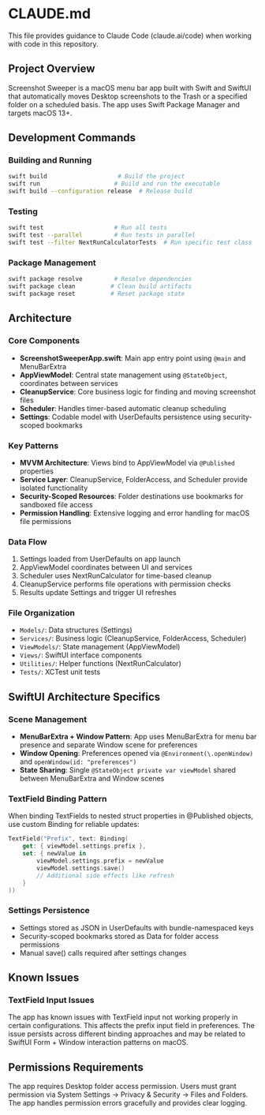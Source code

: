 # CLAUDE.md

This file provides guidance to Claude Code (claude.ai/code) when working with code in this repository.

## Project Overview

Screenshot Sweeper is a macOS menu bar app built with Swift and SwiftUI that automatically moves Desktop screenshots to the Trash or a specified folder on a scheduled basis. The app uses Swift Package Manager and targets macOS 13+.

## Development Commands

### Building and Running
```bash
swift build                    # Build the project
swift run                     # Build and run the executable
swift build --configuration release  # Release build
```

### Testing
```bash
swift test                    # Run all tests
swift test --parallel         # Run tests in parallel
swift test --filter NextRunCalculatorTests  # Run specific test class
```

### Package Management
```bash
swift package resolve         # Resolve dependencies
swift package clean          # Clean build artifacts
swift package reset          # Reset package state
```

## Architecture

### Core Components

- **ScreenshotSweeperApp.swift**: Main app entry point using `@main` and MenuBarExtra
- **AppViewModel**: Central state management using `@StateObject`, coordinates between services
- **CleanupService**: Core business logic for finding and moving screenshot files
- **Scheduler**: Handles timer-based automatic cleanup scheduling
- **Settings**: Codable model with UserDefaults persistence using security-scoped bookmarks

### Key Patterns

- **MVVM Architecture**: Views bind to AppViewModel via `@Published` properties
- **Service Layer**: CleanupService, FolderAccess, and Scheduler provide isolated functionality  
- **Security-Scoped Resources**: Folder destinations use bookmarks for sandboxed file access
- **Permission Handling**: Extensive logging and error handling for macOS file permissions

### Data Flow

1. Settings loaded from UserDefaults on app launch
2. AppViewModel coordinates between UI and services
3. Scheduler uses NextRunCalculator for time-based cleanup
4. CleanupService performs file operations with permission checks
5. Results update Settings and trigger UI refreshes

### File Organization

- `Models/`: Data structures (Settings)
- `Services/`: Business logic (CleanupService, FolderAccess, Scheduler)  
- `ViewModels/`: State management (AppViewModel)
- `Views/`: SwiftUI interface components
- `Utilities/`: Helper functions (NextRunCalculator)
- `Tests/`: XCTest unit tests

## SwiftUI Architecture Specifics

### Scene Management
- **MenuBarExtra + Window Pattern**: App uses MenuBarExtra for menu bar presence and separate Window scene for preferences
- **Window Opening**: Preferences opened via `@Environment(\.openWindow)` and `openWindow(id: "preferences")`
- **State Sharing**: Single `@StateObject private var viewModel` shared between MenuBarExtra and Window scenes

### TextField Binding Pattern
When binding TextFields to nested struct properties in @Published objects, use custom Binding for reliable updates:
```swift
TextField("Prefix", text: Binding(
    get: { viewModel.settings.prefix },
    set: { newValue in
        viewModel.settings.prefix = newValue
        viewModel.settings.save()
        // Additional side effects like refresh
    }
))
```

### Settings Persistence
- Settings stored as JSON in UserDefaults with bundle-namespaced keys
- Security-scoped bookmarks stored as Data for folder access permissions
- Manual save() calls required after settings changes

## Known Issues

### TextField Input Issues
The app has known issues with TextField input not working properly in certain configurations. This affects the prefix input field in preferences. The issue persists across different binding approaches and may be related to SwiftUI Form + Window interaction patterns on macOS.

## Permissions Requirements

The app requires Desktop folder access permission. Users must grant permission via System Settings → Privacy & Security → Files and Folders. The app handles permission errors gracefully and provides clear logging.